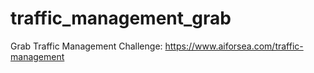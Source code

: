 # traffic_management_grab
Grab Traffic Management Challenge: https://www.aiforsea.com/traffic-management
